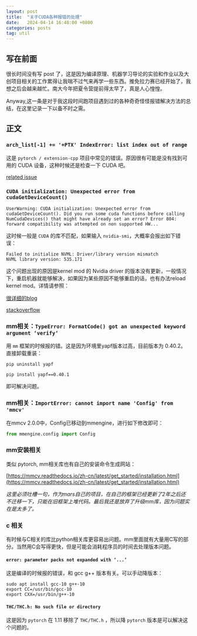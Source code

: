 ```yaml
---
layout: post
title:  "关于CUDA各种报错的处理"
date:   2024-04-14 16:48:00 +0800
categories: posts
tag: util
---
```


## 写在前面

很长时间没有写 post 了，这是因为编译原理、机器学习导论的实验和作业以及大创项目相关的工作累得让我喘不过气来再学一些东西。推免拉力赛已经开始了，我想之后会越来越忙。南大今年把夏令营提前得太早了，真是人心惶惶。

Anyway,这一条是对于我这段时间跑项目遇到过的各种奇奇怪怪报错解决方法的总结，在这里记录一下以备不时之需。

## 正文

### `arch_list[-1] += '+PTX' IndexError: list index out of range`

这是 `pytorch / extension-cpp` 项目中常见的错误。原因很有可能是没有找到可用的 CUDA 设备，这种时候还是检查一下 CUDA 吧。

[related issue](https://github.com/pytorch/extension-cpp/issues/71)

### `CUDA initialization: Unexpected error from cudaGetDeviceCount()`

```
UserWarning: CUDA initialization: Unexpected error from cudaGetDeviceCount(). Did you run some cuda functions before calling NumCudaDevices() that might have already set an error? Error 804: forward compatibility was attempted on non supported HW...
```

这时候一般是 `CUDA` 的库不匹配，如果输入 `nvidia-smi`，大概率会报出如下错误：

```
Failed to initialize NVML: Driver/library version mismatch
NVML library version: 535.171
```

这个问题出现的原因是kernel mod 的 Nvidia driver 的版本没有更新，一般情况下，重启机器就能够解决，如果因为某些原因不能够重启的话，也有办法reload kernel mod。详情请参照：

[很详细的blog](https://comzyh.com/blog/archives/967/)

[stackoverflow](https://stackoverflow.com/questions/43022843/nvidia-nvml-driver-library-version-mismatch)

### mm相关：`TypeError: FormatCode() got an unexpected keyword argument ‘verify‘`

用 `mm` 框架的时候报的错。这是因为环境里yapf版本过高，目前版本为 0.40.2。直接卸载重装：

```shell
pip uninstall yapf

pip install yapf==0.40.1
```

即可解决问题。

### mm相关：`ImportError: cannot import name 'Config' from 'mmcv'`

在mmcv 2.0.0中，Config已移动到mmengine，进行如下修改即可：

```python
from mmengine.config import Config
```

### mm安装相关

类似 pytorch, mm相关库也有自己的安装命令生成网站：

[https://mmcv.readthedocs.io/zh-cn/latest/get_started/installation.html](https://mmcv.readthedocs.io/zh-cn/latest/get_started/installation.html)

*这里必须吐槽一句，作为mars自己的项目，在自己的框架已经更新了2年之后还不迁移一下，只能在旧框架上堆代码。最后我还是放弃了升级mm库，因为问题实在是太多了。*


### c 相关

有时候与C相关的库比python相关库更容易出问题。mm里面就有大量用C写的部分。当然用C会写得更快，但是可能会消耗程序员的时间去处理版本问题。

#### `error: parameter packs not expanded with ‘...’`

这是编译的时候报的错误，和 gcc g++ 版本有关。可以手动降版本：

```shell
sudo apt install gcc-10 g++-10
export CC=/usr/bin/gcc-10
export CXX=/usr/bin/g++-10
```

#### `THC/THC.h: No such file or directory`

这是因为 `pytorch` 在 1.11 移除了 `THC/THC.h` ，所以降 `pytorch` 版本是可以解决这个问题的。